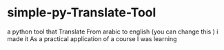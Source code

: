 # simple-py-Translate-Tool
a python tool that Translate From arabic to english (you can change this )
i made it As a practical application of a course I was learning

